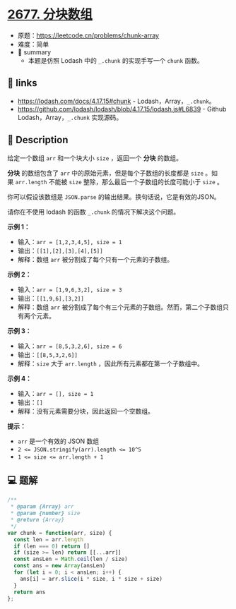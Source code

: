 # [2677. 分块数组](https://github.com/Tdahuyou/leetcode/tree/main/2677.%20%E5%88%86%E5%9D%97%E6%95%B0%E7%BB%84)

- 原题：https://leetcode.cn/problems/chunk-array
- 难度：简单
- 📝 summary
  - 本题是仿照 Lodash 中的 `_.chunk` 的实现手写一个 `chunk` 函数。

## 🔗 links

- https://lodash.com/docs/4.17.15#chunk - Lodash，Array，`_.chunk`。
- https://github.com/lodash/lodash/blob/4.17.15/lodash.js#L6839 - Github Lodash，Array，`_.chunk` 实现源码。

## 📝 Description

给定一个数组 `arr` 和一个块大小 `size` ，返回一个 **分块** 的数组。

**分块** 的数组包含了 `arr` 中的原始元素，但是每个子数组的长度都是 `size` 。如果 `arr.length` 不能被 `size` 整除，那么最后一个子数组的长度可能小于 `size` 。

你可以假设该数组是 `JSON.parse` 的输出结果。换句话说，它是有效的JSON。

请你在不使用 lodash 的函数 `_.chunk` 的情况下解决这个问题。

**示例 1：**

- 输入：`arr = [1,2,3,4,5], size = 1`
- 输出：`[[1],[2],[3],[4],[5]]`
- 解释：数组 `arr` 被分割成了每个只有一个元素的子数组。

**示例 2：**

- 输入：`arr = [1,9,6,3,2], size = 3`
- 输出：`[[1,9,6],[3,2]]`
- 解释：数组 `arr` 被分割成了每个有三个元素的子数组。然而，第二个子数组只有两个元素。

**示例 3：**

- 输入：`arr = [8,5,3,2,6], size = 6`
- 输出：`[[8,5,3,2,6]]`
- 解释：`size` 大于 `arr.length` ，因此所有元素都在第一个子数组中。

**示例 4：**

- 输入：`arr = [], size = 1`
- 输出：`[]`
- 解释：没有元素需要分块，因此返回一个空数组。

**提示：**

- `arr` 是一个有效的 JSON 数组
- `2 <= JSON.stringify(arr).length <= 10^5`
- `1 <= size <= arr.length + 1`

## 💻 题解

```javascript
/**
 * @param {Array} arr
 * @param {number} size
 * @return {Array}
 */
var chunk = function(arr, size) {
  const len = arr.length
  if (len === 0) return []
  if (size >= len) return [[...arr]]
  const ansLen = Math.ceil(len / size)
  const ans = new Array(ansLen)
  for (let i = 0; i < ansLen; i++) {
    ans[i] = arr.slice(i * size, i * size + size)
  }
  return ans
};
```
